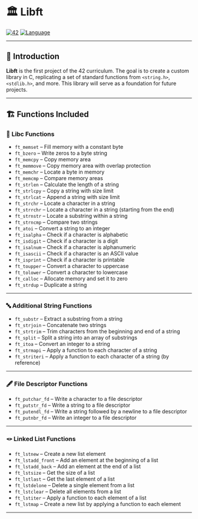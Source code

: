 # 🏛️ **Libft**  
[![42](https://img.shields.io/badge/42-Project-000000?style=for-the-badge&logo=42&logoColor=white)](https://42.fr) [![Language](https://img.shields.io/badge/C-Programming-00599C?style=for-the-badge&logo=c&logoColor=white)](https://en.wikipedia.org/wiki/C_(programming_language))  

---

## 📖 **Introduction**
**Libft** is the first project of the 42 curriculum. The goal is to create a custom library in C, replicating a set of standard functions from `<string.h>`, `<stdlib.h>`, and more. This library will serve as a foundation for future projects.

---

## 🏗️ **Functions Included**
### 🧠 **Libc Functions**
- `ft_memset` – Fill memory with a constant byte  
- `ft_bzero` – Write zeros to a byte string  
- `ft_memcpy` – Copy memory area  
- `ft_memmove` – Copy memory area with overlap protection  
- `ft_memchr` – Locate a byte in memory  
- `ft_memcmp` – Compare memory areas  
- `ft_strlen` – Calculate the length of a string  
- `ft_strlcpy` – Copy a string with size limit  
- `ft_strlcat` – Append a string with size limit  
- `ft_strchr` – Locate a character in a string  
- `ft_strrchr` – Locate a character in a string (starting from the end)  
- `ft_strnstr` – Locate a substring within a string  
- `ft_strncmp` – Compare two strings  
- `ft_atoi` – Convert a string to an integer  
- `ft_isalpha` – Check if a character is alphabetic  
- `ft_isdigit` – Check if a character is a digit  
- `ft_isalnum` – Check if a character is alphanumeric  
- `ft_isascii` – Check if a character is an ASCII value  
- `ft_isprint` – Check if a character is printable  
- `ft_toupper` – Convert a character to uppercase  
- `ft_tolower` – Convert a character to lowercase  
- `ft_calloc` – Allocate memory and set it to zero  
- `ft_strdup` – Duplicate a string  

---

### 🔤 **Additional String Functions**
- `ft_substr` – Extract a substring from a string  
- `ft_strjoin` – Concatenate two strings  
- `ft_strtrim` – Trim characters from the beginning and end of a string  
- `ft_split` – Split a string into an array of substrings  
- `ft_itoa` – Convert an integer to a string  
- `ft_strmapi` – Apply a function to each character of a string  
- `ft_striteri` – Apply a function to each character of a string (by reference)  

---

### 🖋️ **File Descriptor Functions**
- `ft_putchar_fd` – Write a character to a file descriptor  
- `ft_putstr_fd` – Write a string to a file descriptor  
- `ft_putendl_fd` – Write a string followed by a newline to a file descriptor  
- `ft_putnbr_fd` – Write an integer to a file descriptor  

---

### 🪢 **Linked List Functions**
- `ft_lstnew` – Create a new list element  
- `ft_lstadd_front` – Add an element at the beginning of a list  
- `ft_lstadd_back` – Add an element at the end of a list  
- `ft_lstsize` – Get the size of a list  
- `ft_lstlast` – Get the last element of a list  
- `ft_lstdelone` – Delete a single element from a list  
- `ft_lstclear` – Delete all elements from a list  
- `ft_lstiter` – Apply a function to each element of a list  
- `ft_lstmap` – Create a new list by applying a function to each element  

---
